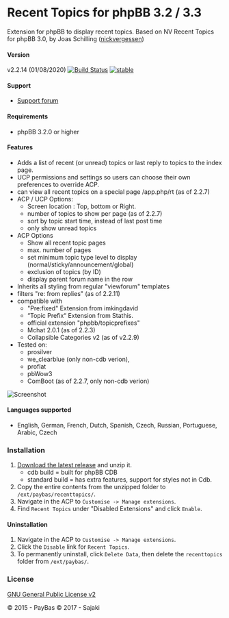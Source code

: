 Recent Topics for phpBB 3.2 / 3.3
==========

Extension for phpBB to display recent topics.
Based on NV Recent Topics for phpBB 3.0, by Joas Schilling ([nickvergessen](https://github.com/nickvergessen))

#### Version
v2.2.14 (01/08/2020) [![Build Status](https://travis-ci.org/Sajaki/RecentTopics.svg?branch=develop32)](https://travis-ci.org/Sajaki/RecentTopics)
[![stable](http://badges.github.io/stability-badges/dist/stable.svg)](http://github.com/badges/stability-badges)
    
#### Support
- [Support forum](https://www.avathar.be/forum/viewforum.php?f=65)

#### Requirements
- phpBB 3.2.0 or higher

#### Features
- Adds a list of recent (or unread) topics or last reply to topics to the index page.
- UCP permissions and settings so users can choose their own preferences to override ACP.
- can view all recent topics on a special page /app.php/rt (as of 2.2.7)
- ACP / UCP Options:
  - Screen location : Top, bottom or Right.
  - number of topics to show per page  (as of 2.2.7)
  - sort by topic start time, instead of last post time
  - only show unread topics
- ACP Options  
  - Show all recent topic pages
  - max. number of pages
  - set minimum topic type level to display (normal/sticky/announcement/global)
  - exclusion of topics (by ID)
  - display parent forum name in the row
- Inherits all styling from regular "viewforum" templates
- filters "re: from replies" (as of 2.2.11)
- compatible with 
   - "Pre:fixed" Extension from imkingdavid 
   - “Topic Prefix“ Extension from Stathis.
   - official extension "phpbb/topicprefixes"
   - Mchat 2.0.1 (as of 2.2.3)  
   - Collapsible Categories v2 (as of v2.2.9)
- Tested on:
  - prosilver  
  - we_clearblue (only non-cdb verion), 
  - proflat 
  - pbWow3
  - ComBoot (as of 2.2.7, only non-cdb verion)

![Screenshot](screenshot.png)

#### Languages supported
- English, German, French, Dutch, Spanish, Czech, Russian, Portuguese, Arabic, Czech
  
### Installation
1. [Download the latest release](https://www.avathar.be/forum/app.php/dlext/details?df_id=35) and unzip it.
    - cdb build = built for phpBB CDB
    - standard build = has extra features, support for styles not in Cdb.
2. Copy the entire contents from the unzipped folder to `/ext/paybas/recenttopics/`.
3. Navigate in the ACP to `Customise -> Manage extensions`.
4. Find `Recent Topics` under "Disabled Extensions" and click `Enable`.

#### Uninstallation
1. Navigate in the ACP to `Customise -> Manage extensions`.
2. Click the `Disable` link for `Recent Topics`.
3. To permanently uninstall, click `Delete Data`, then delete the `recenttopics` folder from `/ext/paybas/`.

### License
[GNU General Public License v2](http://opensource.org/licenses/GPL-2.0)

© 2015 - PayBas
© 2017 - Sajaki

